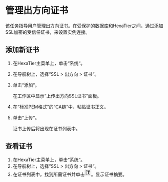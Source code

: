 # 管理出方向证书<a name="ZH-CN_TOPIC_0111166430"></a>

该任务指导用户管理出方向证书。在受保护的数据库和HexaTier之间，通过添加SSL加密的受信任证书，来设置实例连接。

## 添加新证书<a name="zh-cn_topic_0110574972_s3ae2791c24e34f4db144bbd6d8ebf676"></a>

1.  在HexaTier主菜单上，单击“系统“。
2.  在导航树上，选择“SSL \> 出方向 \> 证书“。
3.  单击“添加“。

    在工作区中显示“上传出方向SSL证书”面板。

4.  在“标准PEM格式”的“CA链”中，粘贴证书正文。
5.  单击“上传“。

    证书上传后将出现在证书列表中。


## 查看证书<a name="zh-cn_topic_0110574972_sbb8441dc8b374b3a9acb1b9b709a16d5"></a>

1.  在HexaTier主菜单上，单击“系统“。
2.  在导航树上，选择“SSL \> 出方向 \> 证书“。
3.  在证书列表中，找到所需证书并单击![](figures/证书摘要.png)。显示证书摘要。

